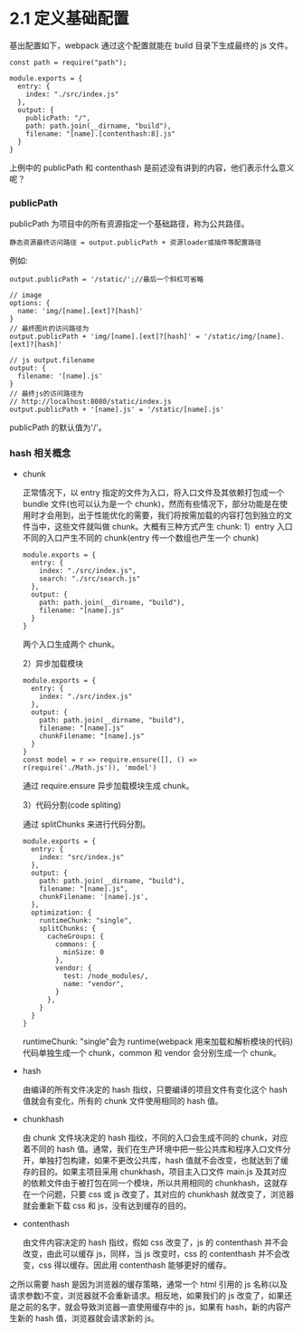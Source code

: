 # 2.1 定义基础配置

基出配置如下，webpack 通过这个配置就能在 build 目录下生成最终的 js 文件。

```
const path = require("path");

module.exports = {
  entry: {
    index: "./src/index.js"
  },
  output: {
    publicPath: "/",
    path: path.join(__dirname, "build"),
    filename: "[name].[contenthash:8].js"
  }
}
```

上例中的 publicPath 和 contenthash 是前述没有讲到的内容，他们表示什么意义呢？

### publicPath

publicPath 为项目中的所有资源指定一个基础路径，称为公共路径。

```
静态资源最终访问路径 = output.publicPath + 资源loader或插件等配置路径
```

例如:

```
output.publicPath = '/static/';//最后一个斜杠可省略

// image
options: {
  name: 'img/[name].[ext]?[hash]'
}
// 最终图片的访问路径为
output.publicPath + 'img/[name].[ext]?[hash]' = '/static/img/[name].[ext]?[hash]'

// js output.filename
output: {
  filename: '[name].js'
}
// 最终js的访问路径为
// http://localhost:8080/static/index.js
output.publicPath + '[name].js' = '/static/[name].js'
```

publicPath 的默认值为'/'。

### hash 相关概念

- chunk

  正常情况下，以 entry 指定的文件为入口，将入口文件及其依赖打包成一个 bundle 文件(也可以认为是一个 chunk)，然而有些情况下，部分功能是在使用时才会用到，出于性能优化的需要，我们将按需加载的内容打包到独立的文件当中，这些文件就叫做 chunk。大概有三种方式产生 chunk:
  1）entry 入口
  不同的入口产生不同的 chunk(entry 传一个数组也产生一个 chunk)

  ```
  module.exports = {
    entry: {
      index: "./src/index.js",
      search: "./src/search.js"
    },
    output: {
      path: path.join(__dirname, "build"),
      filename: "[name].js"
    }
  }
  ```

  两个入口生成两个 chunk。

  2）异步加载模块

  ```
  module.exports = {
    entry: {
      index: "./src/index.js"
    },
    output: {
      path: path.join(__dirname, "build"),
      filename: "[name].js"
      chunkFilename: "[name].js"
    }
  }
  const model = r => require.ensure([], () => r(require('./Math.js')), 'model')
  ```

  通过 require.ensure 异步加载模块生成 chunk。

  3）代码分割(code spliting)

  通过 splitChunks 来进行代码分割。

  ```
  module.exports = {
    entry: {
      index: "src/index.js"
    },
    output: {
      path: path.join(__dirname, "build"),
      filename: "[name].js",
      chunkFilename: '[name].js',
    },
    optimization: {
      runtimeChunk: "single",
      splitChunks: {
        cacheGroups: {
          commons: {
            minSize: 0
          },
          vendor: {
            test: /node_modules/,
            name: "vendor",
          }
        },
      }
    }
  }

  ```

  runtimeChunk: "single"会为 runtime(webpack 用来加载和解析模块的代码)代码单独生成一个 chunk，common 和 vendor 会分别生成一个 chunk。

- hash

  由编译的所有文件决定的 hash 指纹，只要编译的项目文件有变化这个 hash 值就会有变化，所有的 chunk 文件使用相同的 hash 值。

- chunkhash

  由 chunk 文件块决定的 hash 指纹，不同的入口会生成不同的 chunk，对应着不同的 hash 值。通常，我们在生产环境中把一些公共库和程序入口文件分开，单独打包构建，如果不更改公共库，hash 值就不会改变，也就达到了缓存的目的。如果主项目采用 chunkhash，项目主入口文件 main.js 及其对应的依赖文件由于被打包在同一个模块，所以共用相同的 chunkhash，这就存在一个问题，只要 css 或 js 改变了，其对应的 chunkhash 就改变了，浏览器就会重新下载 css 和 js，没有达到缓存的目的。

- contenthash

  由文件内容决定的 hash 指纹，假如 css 改变了，js 的 contenthash 并不会改变，由此可以缓存 js，同样，当 js 改变时，css 的 contenthash 并不会改变，css 得以缓存。因此用 contenthash 能够更好的缓存。

之所以需要 hash 是因为浏览器的缓存策略，通常一个 html 引用的 js 名称(以及请求参数)不变，浏览器就不会重新请求。相反地，如果我们的 js 改变了，如果还是之前的名字，就会导致浏览器一直使用缓存中的 js，如果有 hash，新的内容产生新的 hash 值，浏览器就会请求新的 js。

